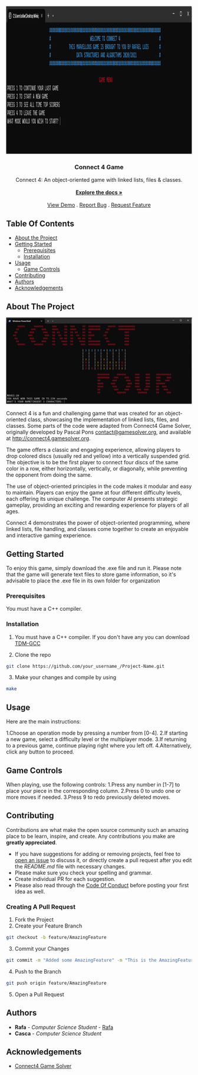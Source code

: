 <br/>
<p align="center">
  <a href="https://github.com/rain-ho/connect4-game">
    <img src="images/preview.png" alt="Logo" width="1400" height="400">
  </a>

  <h3 align="center">Connect 4 Game
</h3>

  <p align="center">
    Connect 4: An object-oriented game with linked lists, files &amp; classes.
    <br/>
    <br/>
    <a href="https://github.com/rain-ho/connect4-game"><strong>Explore the docs »</strong></a>
    <br/>
    <br/>
    <a href="https://github.com/rain-ho/connect4-game">View Demo</a>
    .
    <a href="https://github.com/rain-ho/connect4-game/issues">Report Bug</a>
    .
    <a href="https://github.com/rain-ho/connect4-game/issues">Request Feature</a>
  </p>
</p>



## Table Of Contents

* [About the Project](#about-the-project)
* [Getting Started](#getting-started)
  * [Prerequisites](#prerequisites)
  * [Installation](#installation)
* [Usage](#usage)
  * [Game Controls](#game-controls)
* [Contributing](#contributing)
* [Authors](#authors)
* [Acknowledgements](#acknowledgements)

## About The Project

![Screen Shot](images/connect4.png)

Connect 4 is a fun and challenging game that was created for an object-oriented class, showcasing the implementation of linked lists, files, and classes. Some parts of the code were adapted from Connect4 Game Solver, originally developed by Pascal Pons <contact@gamesolver.org>, and available at <http://connect4.gamesolver.org>.

The game offers a classic and engaging experience, allowing players to drop colored discs (usually red and yellow) into a vertically suspended grid. The objective is to be the first player to connect four discs of the same color in a row, either horizontally, vertically, or diagonally, while preventing the opponent from doing the same.

The use of object-oriented principles in the code makes it modular and easy to maintain. Players can enjoy the game at four different difficulty levels, each offering its unique challenge. The computer AI presents strategic gameplay, providing an exciting and rewarding experience for players of all ages.

Connect 4 demonstrates the power of object-oriented programming, where linked lists, file handling, and classes come together to create an enjoyable and interactive gaming experience.


## Getting Started

To enjoy this game, simply download the .exe file and run it. Please note that the game will generate text files to store game information, so it's advisable to place the .exe file in its own folder for organization

### Prerequisites

You must have a C++ compiler.

### Installation

1. You must have a C++ compiler. If you don't have any you can download [TDM-GCC](https://jmeubank.github.io/tdm-gcc/articles/2021-05/10.3.0-release)

2. Clone the repo
```sh
git clone https://github.com/your_username_/Project-Name.git
```

3. Make your changes and compile by using 
```sh
make
```

## Usage

Here are the main instructions:

1.Choose an operation mode by pressing a number from [0-4].
2.If starting a new game, select a difficulty level or the multiplayer mode.
3.If returning to a previous game, continue playing right where you left off.
4.Alternatively, click any button to proceed.

## Game Controls
When playing, use the following controls:
1.Press any number in [1-7] to place your piece in the corresponding column.
2.Press 0 to undo one or more moves if needed.
3.Press 9 to redo previously deleted moves.

## Contributing

Contributions are what make the open source community such an amazing place to be learn, inspire, and create. Any contributions you make are **greatly appreciated**.
* If you have suggestions for adding or removing projects, feel free to [open an issue](https://github.com/rain-ho/connect4-game/issues/new) to discuss it, or directly create a pull request after you edit the *README.md* file with necessary changes.
* Please make sure you check your spelling and grammar.
* Create individual PR for each suggestion.
* Please also read through the [Code Of Conduct](https://github.com/rain-ho/connect4-game/blob/main/CODE_OF_CONDUCT.md) before posting your first idea as well.

### Creating A Pull Request

1. Fork the Project
2. Create your Feature Branch
```sh
git checkout -b feature/AmazingFeature
```
3. Commit your Changes
```sh
git commit -m "Added some AmazingFeature" -m "This is the AmazingFeature Description"
```
4. Push to the Branch
```sh
git push origin feature/AmazingFeature
```
5. Open a Pull Request

## Authors

* **Rafa** - *Computer Science Student* - [Rafa](https://github.com/rain-ho/) 
* **Casca** - *Computer Science Student* 
  
## Acknowledgements

* [Connect4 Game Solver](http://connect4.gamesolver.org)

